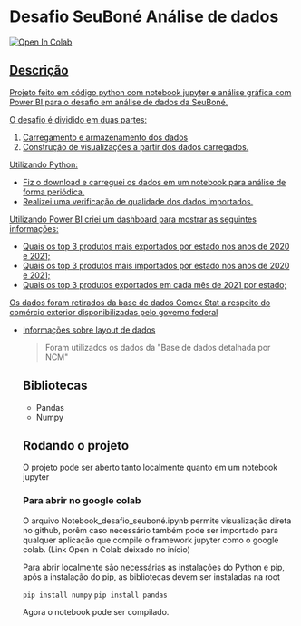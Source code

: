 # Desafio SeuBoné Análise de dados

<a target="_blank" href="https://colab.research.google.com/github/AldoQueirozTinoco/Desafio-SeuBone/blob/main/Notebook_desafio_seubon%C3%A9.ipynb">
  <img src="https://colab.research.google.com/assets/colab-badge.svg" alt="Open In Colab"/>

## Descrição

Projeto feito em código python com notebook jupyter e análise gráfica com Power BI para o desafio em análise de dados da SeuBoné.

O desafio é dividido em duas partes:

1. Carregamento e armazenamento dos dados
2. Construção de visualizações a partir dos dados carregados.

Utilizando Python:
- Fiz o download e carreguei os dados em um notebook para análise de forma periódica.
- Realizei uma verificação de qualidade dos dados importados.

Utilizando Power BI criei um dashboard para mostrar as seguintes informações:
- Quais os top 3 produtos mais exportados por estado nos anos de 2020 e 2021;
- Quais os top 3 produtos mais importados por estado nos anos de 2020 e 2021;
- Quais os top 3 produtos exportados em cada mês de 2021 por estado;

Os dados foram retirados da base de dados Comex Stat a respeito do comércio exterior disponibilizadas pelo governo federal
- [Informações sobre layout de dados](https://www.gov.br/mdic/pt-br/assuntos/comercio-exterior/estatisticas/base-de-dados-bruta)

  >Foram utilizados os dados da "Base de dados detalhada por NCM"

  ## Bibliotecas
  - Pandas
  - Numpy

  ## Rodando o projeto
  O projeto pode ser aberto tanto localmente quanto em um notebook jupyter

  ### Para abrir no google colab
  O arquivo Notebook_desafio_seuboné.ipynb permite visualização direta no github, porêm caso necessário
  também pode ser importado para qualquer aplicação que compile o framework jupyter como o google colab. (Link Open in Colab deixado no início)


  Para abrir localmente são necessárias as instalações do Python e pip,
  após a instalação do pip, as bibliotecas devem ser instaladas na root
  
  ``pip install numpy``
  ``pip install pandas``

  Agora o notebook pode ser compilado.
